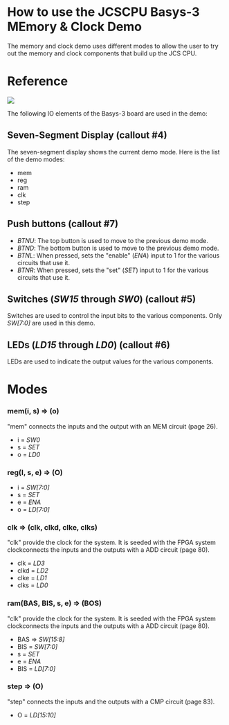 # How to use the JCSCPU Basys-3 MEmory & Clock Demo

The memory and clock demo uses different modes to allow the user to try out the memory and clock components that build up the JCS CPU. 

# Reference

![](https://reference.digilentinc.com/_media/basys3_hardware_walkaround.png)

The following IO elements of the Basys-3 board are used in the demo:

## Seven-Segment Display (callout #4)
The seven-segment display shows the current demo mode. Here is the list of the demo modes:
* mem
* reg
* ram
* clk
* step

## Push buttons (callout #7)
* _BTNU_: The top button is used to move to the previous demo mode.
* _BTND_: The bottom button is used to move to the previous demo mode.
* _BTNL_: When pressed, sets the "enable" (_ENA_) input to 1 for the various circuits that use it.
* _BTNR_: When pressed, sets the "set" (_SET_) input to 1 for the various circuits that use it.

## Switches (_SW15_ through _SW0_) (callout #5)
Switches are used to control the input bits to the various components. Only _SW[7:0]_ are used in this demo.

## LEDs (_LD15_ through _LD0_) (callout #6)
LEDs are used to indicate the output values for the various components.

# Modes

### mem(i, s) => (o)
"mem" connects the inputs and the output with an MEM circuit (page 26).
* i = _SW0_
* s = _SET_
* o = _LD0_

### reg(I, s, e) => (O)
* i = _SW[7:0]_
* s = _SET_
* e = _ENA_
* o = _LD[7:0]_

### clk => (clk, clkd, clke, clks)
"clk" provide the clock for the system. It is seeded with the FPGA system clockconnects the inputs and the outputs with a ADD circuit (page 80).
* clk = _LD3_
* clkd = _LD2_
* clke = _LD1_
* clks = _LD0_

### ram(BAS, BIS, s, e) => (BOS)
"clk" provide the clock for the system. It is seeded with the FPGA system clockconnects the inputs and the outputs with a ADD circuit (page 80).
* BAS => _SW[15:8]_
* BIS = _SW[7:0]_
* s = _SET_
* e = _ENA_
* BIS = _LD[7:0]_

### step => (O)
"step" connects the inputs and the outputs with a CMP circuit (page 83).
* O = _LD[15:10]_
